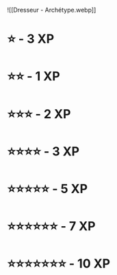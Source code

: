 ![[Dresseur - Archétype.webp]]
# ⭐ - 3 XP

# ⭐⭐ - 1 XP

# ⭐⭐⭐ - 2 XP

# ⭐⭐⭐⭐ - 3 XP

# ⭐⭐⭐⭐⭐ - 5 XP

# ⭐⭐⭐⭐⭐⭐ - 7 XP

# ⭐⭐⭐⭐⭐⭐⭐ - 10 XP
